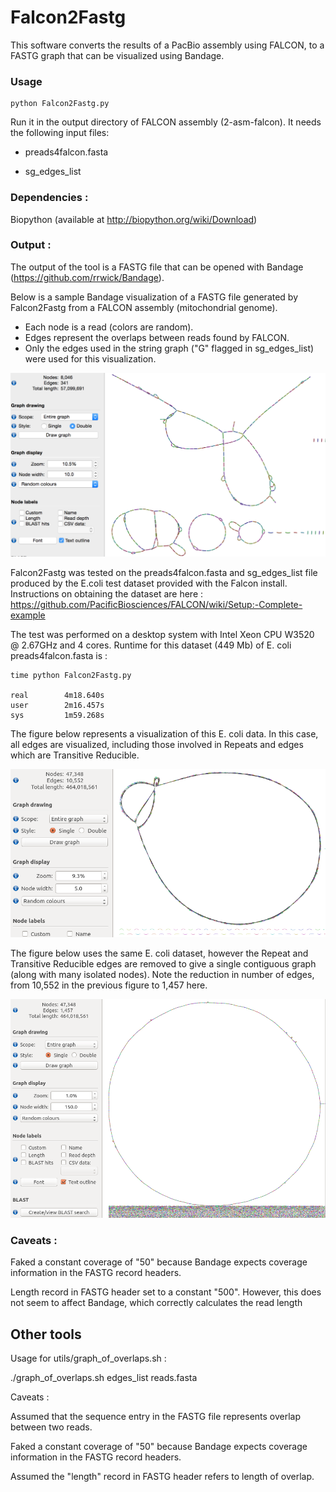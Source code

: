 # Falcon2Fastg 

This software converts the results of a PacBio assembly using FALCON, to a FASTG graph that can be visualized using Bandage.

### Usage

    python Falcon2Fastg.py

Run it in the output directory of FALCON assembly (2-asm-falcon). It needs the following input files:

* preads4falcon.fasta

* sg_edges_list 


### Dependencies :

Biopython (available at http://biopython.org/wiki/Download)


### Output : 

The output of the tool is a FASTG file that can be opened with Bandage (https://github.com/rrwick/Bandage).


Below is a sample Bandage visualization of a FASTG file generated by Falcon2Fastg from a FALCON assembly (mitochondrial genome).

* Each node is a read (colors are random).
* Edges represent the overlaps between reads found by FALCON.
* Only the edges used in the string graph ("G" flagged in sg_edges_list) were used for this visualization.


![Alt text](/img/Falcon2Fastg_after_bandage.png?raw=true "Falcon2Fastg after Bandage")



Falcon2Fastg was tested on the preads4falcon.fasta and sg_edges_list file produced by the E.coli test dataset provided with the Falcon install. Instructions on obtaining the dataset are here : https://github.com/PacificBiosciences/FALCON/wiki/Setup:-Complete-example  

The test was performed on a desktop system with Intel Xeon CPU W3520 @ 2.67GHz and 4 cores. Runtime for this dataset (449 Mb) of E. coli preads4falcon.fasta is :

    time python Falcon2Fastg.py

    real        4m18.640s
    user        2m16.457s
    sys         1m59.268s


The figure below represents a visualization of this E. coli data. In this case, all edges are visualized, including those involved in Repeats and edges which are Transitive Reducible.



![Alt text](/img/ecoli_Allnodes.png?raw=true "Ecoli all edges fastg after Bandage")





The figure below uses the same E. coli dataset, however the Repeat and Transitive Reducible edges are removed to give a single contiguous graph (along with many isolated nodes). Note the reduction in number of edges, from 10,552 in the previous figure to 1,457 here.


![Alt text](/img/ecoli_Gnodes.png?raw=true "Ecoli 'G' edges fastg after Bandage")









### Caveats : 

Faked a constant coverage of "50" because Bandage expects coverage information in the FASTG record headers.

Length record in FASTG header set to a constant "500". However, this does not seem to affect Bandage, which correctly calculates the read length




## Other tools


Usage for utils/graph_of_overlaps.sh : 

./graph_of_overlaps.sh edges_list reads.fasta

Caveats :

Assumed that the sequence entry in the FASTG file represents overlap between two reads.

Faked a constant coverage of "50" because Bandage expects coverage information in the FASTG record headers.

Assumed the "length" record in FASTG header refers to length of overlap. 










